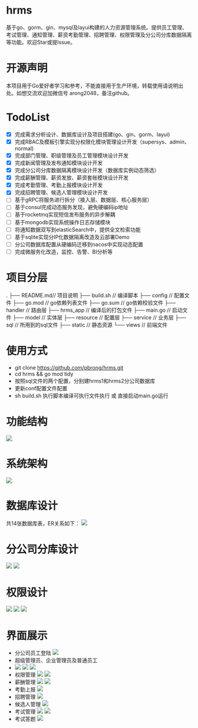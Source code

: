 # hrms
基于go、gorm、gin、mysql及layui构建的人力资源管理系统。提供员工管理、考试管理、通知管理、薪资考勤管理、招聘管理、权限管理及分公司分库数据隔离等功能。欢迎Star或提Issue。

# 开源声明
本项目用于Go爱好者学习和参考，不能直接用于生产环境，转载使用请说明出处。如想交流欢迎加微信号 arong2048，备注github。

# TodoList
- [x] 完成需求分析设计、数据库设计及项目搭建(go、gin、gorm、layui)
- [x] 完成RBAC及模板引擎实现分权限化模块管理设计开发（supersys、admin、normal)
- [x] 完成部门管理、职级管理及员工管理模块设计开发
- [x] 完成新闻管理及发布通知模块设计开发
- [x] 完成分公司分库数据隔离模块设计开发（数据库实例动态筛选）
- [x] 完成薪酬管理、薪资发放、薪资套账模块设计开发
- [x] 完成考勤管理、考勤上报模块设计开发
- [x] 完成招聘管理、候选人管理模块设计开发
- [ ] 基于gRPC将服务进行拆分（接入层、数据层、核心服务层）
- [ ] 基于consul完成动态服务发现，避免硬编码ip地址
- [ ] 基于rocketmq实现短信发布服务的异步解耦
- [ ] 基于mongodb实现系统操作日志存储模块
- [ ] 将通知数据双写到elasticSearch中，提供全文检索功能
- [ ] 基于sqlite实现分IP化数据隔离改造及云部署Demo
- [ ] 分公司数据库配置从硬编码迁移到nacos中实现动态配置
- [ ] 完成微服务化改造，监控、告警、BI分析等
# 项目分层
.
├── README.md// 项目说明
├── build.sh // 编译脚本
├── config   // 配置文件
├── go.mod   // go依赖列表文件
├── go.sum   // go依赖校验文件
├── handler  // 路由层
├── hrms_app // 编译后的打包文件
├── main.go  // 启动文件
├── model    // 实体层
├── resource // 配置层
├── service  // 业务层
├── sql      // 所用到的sql文件
├── static   // 静态资源
└── views    // 前端文件
# 使用方式
- git clone https://github.com/pbrong/hrms.git
- cd hrms && go mod tidy
- 按照sql文件的两个配置，分别建hrms1和hrms2分公司数据库
- 更新conf配置文件配置
- sh build.sh 执行脚本编译可执行文件执行 或 直接启动main.go运行

# 功能结构
![](https://github.com/pbrong/pbrong/blob/main/Screenshot%20at%20Dec%2015%2021-47-31.png)


# 系统架构
![](https://github.com/pbrong/pbrong/blob/main/Screenshot%20at%20Jan%2001%2012-32-26.png)

# 数据库设计
共14张数据库表，ER关系如下：
![](https://github.com/pbrong/pbrong/blob/main/Screenshot%20at%20Jan%2001%2012-29-52.png)

# 分公司分库设计
![](https://github.com/pbrong/pbrong/blob/main/Screenshot%20at%20Jan%2001%2012-58-07.png)
![](https://github.com/pbrong/pbrong/blob/main/Screenshot%20at%20Jan%2001%2012-58-27.png)

# 权限设计
![](https://github.com/pbrong/pbrong/blob/main/Screenshot%20at%20Jan%2001%2012-32-41.png)
![](https://github.com/pbrong/pbrong/blob/main/Screenshot%20at%20Jan%2001%2012-32-15.png)
![](https://github.com/pbrong/pbrong/blob/main/Screenshot%20at%20Jan%2001%2012-32-51.png)

# 界面展示
- 分公司员工登陆
![](https://github.com/pbrong/pbrong/blob/main/Screenshot%20at%20Dec%2015%2021-51-43.png)
- 超级管理员、企业管理员及普通员工
- ![](https://github.com/pbrong/pbrong/blob/main/Screenshot%20at%20Dec%2015%2021-52-57.png)
![](https://github.com/pbrong/pbrong/blob/main/Screenshot%20at%20Dec%2015%2021-52-28.png)
![](https://github.com/pbrong/pbrong/blob/main/Screenshot%20at%20Dec%2015%2021-52-41.png)
- 权限管理
![](https://github.com/pbrong/pbrong/blob/main/Screenshot%20at%20Dec%2015%2021-53-42.png)
![](https://github.com/pbrong/pbrong/blob/main/Screenshot%20at%20Dec%2015%2021-54-24.png)
- 薪酬管理
![](https://github.com/pbrong/pbrong/blob/main/Screenshot%20at%20Dec%2015%2021-54-53.png)
![](https://github.com/pbrong/pbrong/blob/main/Screenshot%20at%20Dec%2015%2021-55-03.png)
- 考勤上报
![](https://github.com/pbrong/pbrong/blob/main/Screenshot%20at%20Dec%2015%2021-55-37.png)
- 招聘管理
![](https://github.com/pbrong/pbrong/blob/main/Screenshot%20at%20Dec%2015%2021-56-06.png)
- 候选人管理
![](https://github.com/pbrong/pbrong/blob/main/Screenshot%20at%20Dec%2015%2021-56-14.png)
- 考试管理
![](https://github.com/pbrong/pbrong/blob/main/Screenshot%20at%20Dec%2015%2021-56-31.png)
![](https://github.com/pbrong/pbrong/blob/main/Screenshot%20at%20Dec%2015%2021-56-47.png)
- 考试答题
![](https://github.com/pbrong/pbrong/blob/main/Screenshot%20at%20Dec%2015%2021-57-01.png)
